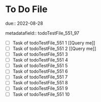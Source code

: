 # To Do File

due:: 2022-08-28

metadatafield:: todoTestFile_551_97

- [ ] Task of todoTestFile_551 1 [[Query me]]
- [ ] Task of todoTestFile_551 2 [[Query me]]
- [ ] Task of todoTestFile_551 3
- [ ] Task of todoTestFile_551 4
- [ ] Task of todoTestFile_551 5
- [ ] Task of todoTestFile_551 6
- [ ] Task of todoTestFile_551 7
- [ ] Task of todoTestFile_551 8
- [ ] Task of todoTestFile_551 9
- [ ] Task of todoTestFile_551 10